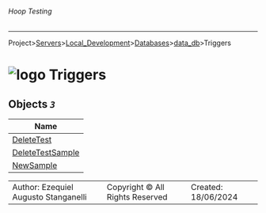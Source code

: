 ###### Hoop Testing
___
Project>[Servers](../../../../Servers.md)>[Local_Development](../../../Local_Development.md)>[Databases](../../Databases.md)>[data_db](../data_db.md)>Triggers


# ![logo](../../../../../Images/folder64.svg) Triggers



## <a name="#Triggers"></a>Objects _`3`_
|Name|
|---|
|[DeleteTest](DeleteTest.md)|
|[DeleteTestSample](DeleteTestSample.md)|
|[NewSample](NewSample.md)|

||||
|---|---|---|
|Author: Ezequiel Augusto Stanganelli|Copyright © All Rights Reserved|Created: 18/06/2024|